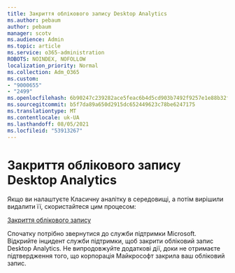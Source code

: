 ```yaml
---
title: Закриття облікового запису Desktop Analytics
ms.author: pebaum
author: pebaum
manager: scotv
ms.audience: Admin
ms.topic: article
ms.service: o365-administration
ROBOTS: NOINDEX, NOFOLLOW
localization_priority: Normal
ms.collection: Adm_O365
ms.custom:
- "9000655"
- "2499"
ms.openlocfilehash: 6b90247c239282ace5feac6b4d5cd903b7492f9257e1e88b32f0716d0cd1c03f
ms.sourcegitcommit: b5f7da89a650d2915dc652449623c78be6247175
ms.translationtype: MT
ms.contentlocale: uk-UA
ms.lasthandoff: 08/05/2021
ms.locfileid: "53913267"
---
```

# <a name="how-to-close-your-desktop-analytics-account"></a>Закриття облікового запису Desktop Analytics

Якщо ви налаштуєте Класичну аналітку в середовищі, а потім вирішили видалити її, скористайтеся цим процесом:

[Закриття облікового запису](https://docs.microsoft.com/configmgr/desktop-analytics/account-close)

Спочатку потрібно звернутися до служби підтримки Microsoft. Відкрийте інцидент служби підтримки, щоб закрити обліковий запис Desktop Analytics. Не випродовжуйте додаткові дії, доки не отримаєте підтвердження того, що корпорація Майкрософт закрила ваш обліковий запис.
